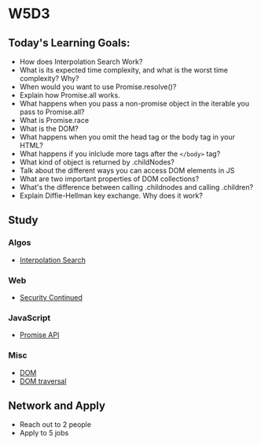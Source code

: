 # W5D3

## Today's Learning Goals:

- How does Interpolation Search Work?
- What is its expected time complexity, and what is the worst time complexity? Why?
- When would you want to use Promise.resolve()?
- Explain how Promise.all works.
- What happens when you pass a non-promise object in the iterable you pass to Promise.all?
- What is Promise.race
- What is the DOM?
- What happens when you omit the head tag or the body tag in your HTML?
- What happens if you inlclude more tags after the `</body>` tag?
- What kind of object is returned by .childNodes?
- Talk about the different ways you can access DOM elements in JS
- What are two important properties of DOM collections?
- What's the difference between calling .childnodes and calling .children?
- Explain Diffie-Hellman key exchange. Why does it work?

## Study

### Algos

* [Interpolation Search](https://www.geeksforgeeks.org/interpolation-search/)

### Web

* [Security Continued](https://www.youtube.com/watch?v=zlTVcNxg38c)

### JavaScript

* [Promise API](https://javascript.info/promise-api)

### Misc

* [DOM](https://javascript.info/dom-nodes)
* [DOM traversal](https://javascript.info/dom-navigation)

## Network and Apply

* Reach out to 2 people
* Apply to 5 jobs
